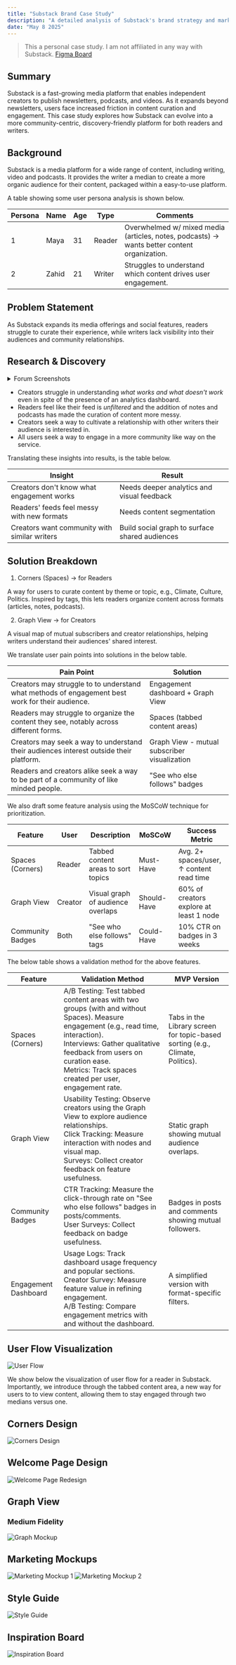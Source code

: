 ```yaml
---
title: "Substack Brand Case Study"
description: "A detailed analysis of Substack's brand strategy and market positioning"
date: "May 8 2025"
---
```


> This a personal case study. I am not affiliated in any way with Substack.
[Figma Board](https://www.figma.com/design/xo2LM1oobkjEsaIASej3v1/Substack-%7C-Product---Design?m=auto&t=PYVPMFM7FwrGwuy3-1)

## Summary

Substack is a fast-growing media platform that enables independent creators to publish newsletters, podcasts, and videos. As it expands beyond newsletters, users face increased friction in content curation and engagement. This case study explores how Substack can evolve into a more community-centric, discovery-friendly platform for both readers and writers.

## Background

Substack is a media platform for a wide range of content, including writing, video and podcasts. It provides the writer a median to create a more organic audience for their content, packaged within a easy-to-use platform.

A table showing some user persona analysis is shown below.

| Persona | Name  | Age | Type   | Comments                                                                                    |
| ------- | ----- | --- | ------ | ------------------------------------------------------------------------------------------- |
| 1       | Maya  | 31  | Reader | Overwhelmed w/ mixed media (articles, notes, podcasts) → wants better content organization. |
| 2       | Zahid | 21  | Writer | Struggles to understand which content drives user engagement.                               |

## Problem Statement

As Substack expands its media offerings and social features, readers struggle to curate their experience, while writers lack visibility into their audiences and community relationships.

## Research & Discovery

<details>
<summary>Forum Screenshots</summary>

![image.png](https://res.craft.do/user/full/9dbd2acb-b35e-7ef2-85c1-1a2e9d185b8d/doc/86751331-4499-4293-a9d2-625aa1c9a539/5b481e2a-f88f-4826-aa59-6b9cec80170b)

![image.png](https://res.craft.do/user/full/9dbd2acb-b35e-7ef2-85c1-1a2e9d185b8d/doc/86751331-4499-4293-a9d2-625aa1c9a539/547cb418-e705-4433-8e7d-dd2d459ae78c)

![image.png](https://res.craft.do/user/full/9dbd2acb-b35e-7ef2-85c1-1a2e9d185b8d/doc/86751331-4499-4293-a9d2-625aa1c9a539/9f32ec7b-e6e3-4a42-a45a-a1ff3804c7be)

![image.png](https://res.craft.do/user/full/9dbd2acb-b35e-7ef2-85c1-1a2e9d185b8d/doc/86751331-4499-4293-a9d2-625aa1c9a539/81550a4f-5820-4226-9e2e-7ce565ffe644)
</details>

- Creators struggle in understanding *what works and what doesn't work* even in spite of the presence of an analytics dashboard.
- Readers feel like their feed is *unfiltered* and the addition of notes and podcasts has made the curation of content more messy.
- Creators seek a way to cultivate a relationship with other writers their audience is interested in.
- All users seek a way to engage in a more community like way on the service.

Translating these insights into results, is the table below.

| Insight                                      | Result                                     |
| -------------------------------------------- | ---------------------------------------------- |
| Creators don't know what engagement works    | Needs deeper analytics and visual feedback     |
| Readers' feeds feel messy with new formats   | Needs content segmentation                     |
| Creators want community with similar writers | Build social graph to surface shared audiences |

## Solution Breakdown

1. Corners (Spaces) → for Readers

A way for users to curate content by theme or topic, e.g., Climate, Culture, Politics. Inspired by tags, this lets readers organize content across formats (articles, notes, podcasts).

2. Graph View →  for Creators

A visual map of mutual subscribers and creator relationships, helping writers understand their audiences' shared interest.

We translate user pain points into solutions in the below table.

| Pain Point                                                                                      | Solution                                     |
| ----------------------------------------------------------------------------------------------- | -------------------------------------------- |
| Creators may struggle to to understand what methods of engagement best work for their audience. | Engagement dashboard + Graph View            |
| Readers may struggle to organize the content they see, notably across different forms.          | Spaces (tabbed content areas)                |
| Creators may seek a way to understand their audiences interest outside their platform.          | Graph View - mutual subscriber visualization |
| Readers and creators alike seek a way to be part of a community of like minded people.          | "See who else follows" badges                |

We also draft some feature analysis using the MoSCoW technique for prioritization.

| Feature          | User     | Description                         | MoSCoW      | Success Metric                       |
| ---------------- | -------- | ----------------------------------- | ----------- | ---------------------------------------- |
| Spaces (Corners) | Reader   | Tabbed content areas to sort topics | Must-Have   | Avg. 2+ spaces/user, ↑ content read time |
| Graph View       | Creator  | Visual graph of audience overlaps   | Should-Have | 60% of creators explore at least 1 node  |
| Community Badges | Both     | "See who else follows" tags         | Could-Have  | 10% CTR on badges in 3 weeks             |

The below table shows a validation method for the above features.

| Feature          | Validation Method                                                                                                                                                                                                                                                        | MVP Version                                                               |
| -------------------- | ---------------------------------------------------------------------------------------------------------------------------------------------------------------------------------------------------------------------------------------------------------------------------- | ----------------------------------------------------------------------------- |
| Spaces (Corners)     | A/B Testing: Test tabbed content areas with two groups (with and without Spaces). Measure engagement (e.g., read time, interaction).  <br>Interviews: Gather qualitative feedback from users on curation ease.  <br>Metrics: Track spaces created per user, engagement rate. | Tabs in the Library screen for topic-based sorting (e.g., Climate, Politics). |
| Graph View           | Usability Testing: Observe creators using the Graph View to explore audience relationships.  <br>Click Tracking: Measure interaction with nodes and visual map.  <br>Surveys: Collect creator feedback on feature usefulness.                                                | Static graph showing mutual audience overlaps.                                |
| Community Badges     | CTR Tracking: Measure the click-through rate on "See who else follows" badges in posts/comments.  <br>User Surveys: Collect feedback on badge usefulness.                                                                                                                    | Badges in posts and comments showing mutual followers.                        |
| Engagement Dashboard | Usage Logs: Track dashboard usage frequency and popular sections.  <br>Creator Survey: Measure feature value in refining engagement.  <br>A/B Testing: Compare engagement metrics with and without the dashboard.                                                            | A simplified version with format-specific filters.                            |

## User Flow Visualization

![User Flow](/static/User_Flow.png)

We show below the visualization of user flow for a reader in Substack. Importantly, we introduce through the tabbed content area, a new way for users to to view content, allowing them to stay engaged through two medians versus one.

## Corners Design

![Corners Design](/static/Corners_Figma.png)

## Welcome Page Design

![Welcome Page Redesign](/static/connections.png)

## Graph View
### Medium Fidelity

![Graph Mockup](/static/Graph_Mockup.png)

## Marketing Mockups

![Marketing Mockup 1](/static/Marketing_Spaces.png)
![Marketing Mockup 2](/static/Marketing_Graph.png)

## Style Guide

![Style Guide](/static/Style_Guide.png)

## Inspiration Board

![Inspiration Board](/static/Insporatio_Board.png) 